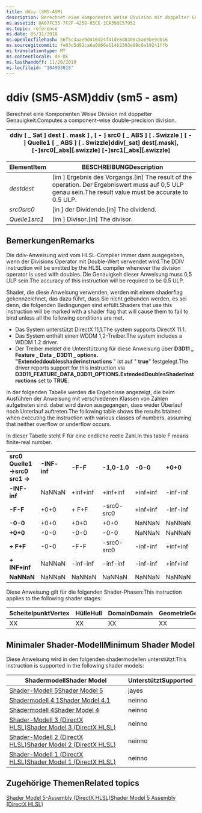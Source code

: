 ```yaml
---
title: ddiv (SM5-ASM)
description: Berechnet eine Komponenten Weise Division mit doppelter Genauigkeit.
ms.assetid: 0A67FC35-7F2F-4258-83CE-1CA398E57952
ms.topic: reference
ms.date: 05/31/2018
ms.openlocfilehash: 56f5c3aae9d416d24f41de8d8308c5a69be9d016
ms.sourcegitcommit: fe03c5d92ca6a0d66a114b2303e99c0a19241ffb
ms.translationtype: MT
ms.contentlocale: de-DE
ms.lasthandoff: 11/20/2019
ms.locfileid: "104993015"
---
```

# <a name="ddiv-sm5---asm"></a><span data-ttu-id="68793-103">ddiv (SM5-ASM)</span><span class="sxs-lookup"><span data-stu-id="68793-103">ddiv (sm5 - asm)</span></span>

<span data-ttu-id="68793-104">Berechnet eine Komponenten Weise Division mit doppelter Genauigkeit.</span><span class="sxs-lookup"><span data-stu-id="68793-104">Computes a component-wise double-precision division.</span></span>



| <span data-ttu-id="68793-105">ddiv \[ \_ Sat \] dest \[ . mask \] , \[ - \] src0 \[ \_ ABS \] \[ . Swizzle \] \[ - \] Quelle1 \[ \_ ABS \] \[ . Swizzle\]</span><span class="sxs-lookup"><span data-stu-id="68793-105">ddiv\[\_sat\] dest\[.mask\], \[-\]src0\[\_abs\]\[.swizzle\] \[-\]src1\[\_abs\]\[.swizzle\]</span></span> |
|--------------------------------------------------------------------------------------------|



 



| <span data-ttu-id="68793-106">Element</span><span class="sxs-lookup"><span data-stu-id="68793-106">Item</span></span>                                                            | <span data-ttu-id="68793-107">BESCHREIBUNG</span><span class="sxs-lookup"><span data-stu-id="68793-107">Description</span></span>                                                                                   |
|-----------------------------------------------------------------|-----------------------------------------------------------------------------------------------|
| <span data-ttu-id="68793-108"><span id="dest"></span><span id="DEST"></span>*dest*</span><span class="sxs-lookup"><span data-stu-id="68793-108"><span id="dest"></span><span id="DEST"></span>*dest*</span></span><br/> | <span data-ttu-id="68793-109">\[im \] Ergebnis des Vorgangs.</span><span class="sxs-lookup"><span data-stu-id="68793-109">\[in\] The result of the operation.</span></span> <span data-ttu-id="68793-110">Der Ergebniswert muss auf 0,5 ULP genau sein.</span><span class="sxs-lookup"><span data-stu-id="68793-110">The result value must be accurate to 0.5 ULP.</span></span> <br/> |
| <span data-ttu-id="68793-111"><span id="src0"></span><span id="SRC0"></span>*src0*</span><span class="sxs-lookup"><span data-stu-id="68793-111"><span id="src0"></span><span id="SRC0"></span>*src0*</span></span><br/> | <span data-ttu-id="68793-112">\[in \] der Dividende.</span><span class="sxs-lookup"><span data-stu-id="68793-112">\[in\] The dividend.</span></span><br/>                                                               |
| <span data-ttu-id="68793-113"><span id="src1"></span><span id="SRC1"></span>*Quelle1*</span><span class="sxs-lookup"><span data-stu-id="68793-113"><span id="src1"></span><span id="SRC1"></span>*src1*</span></span><br/> | <span data-ttu-id="68793-114">\[im \] Divisor.</span><span class="sxs-lookup"><span data-stu-id="68793-114">\[in\] The divisor.</span></span><br/>                                                                |



 

## <a name="remarks"></a><span data-ttu-id="68793-115">Bemerkungen</span><span class="sxs-lookup"><span data-stu-id="68793-115">Remarks</span></span>

<span data-ttu-id="68793-116">Die ddiv-Anweisung wird vom HLSL-Compiler immer dann ausgegeben, wenn der Divisions Operator mit Double-Wert verwendet wird.</span><span class="sxs-lookup"><span data-stu-id="68793-116">The DDIV instruction will be emitted by the HLSL compiler whenever the division operator is used with doubles.</span></span> <span data-ttu-id="68793-117">Die Genauigkeit dieser Anweisung muss 0,5 ULP sein.</span><span class="sxs-lookup"><span data-stu-id="68793-117">The accuracy of this instruction will be required to be 0.5 ULP.</span></span>

<span data-ttu-id="68793-118">Shader, die diese Anweisung verwenden, werden mit einem shaderflag gekennzeichnet, das dazu führt, dass Sie nicht gebunden werden, es sei denn, die folgenden Bedingungen sind erfüllt.</span><span class="sxs-lookup"><span data-stu-id="68793-118">Shaders that use this instruction will be marked with a shader flag that will cause them to fail to bind unless all the following conditions are met.</span></span>

-   <span data-ttu-id="68793-119">Das System unterstützt DirectX 11,1.</span><span class="sxs-lookup"><span data-stu-id="68793-119">The system supports DirectX 11.1.</span></span>
-   <span data-ttu-id="68793-120">Das System enthält einen WDDM 1,2-Treiber.</span><span class="sxs-lookup"><span data-stu-id="68793-120">The system includes a WDDM 1.2 driver.</span></span>
-   <span data-ttu-id="68793-121">Der Treiber meldet die Unterstützung für diese Anweisung über **D3D11 \_ Feature \_ Data \_ D3D11 \_ options. "Extendeddoublesshaderinstructions** " ist auf " **true**" festgelegt.</span><span class="sxs-lookup"><span data-stu-id="68793-121">The driver reports support for this instruction via **D3D11\_FEATURE\_DATA\_D3D11\_OPTIONS.ExtendedDoublesShaderInstructions** set to **TRUE**.</span></span>

<span data-ttu-id="68793-122">In der folgenden Tabelle werden die Ergebnisse angezeigt, die beim Ausführen der Anweisung mit verschiedenen Klassen von Zahlen aufgetreten sind. dabei wird davon ausgegangen, dass weder Überlauf noch Unterlauf auftreten.</span><span class="sxs-lookup"><span data-stu-id="68793-122">The following table shows the results btained when executing the instruction with various classes of numbers, assuming that neither overflow or underflow occurs.</span></span>

<span data-ttu-id="68793-123">In dieser Tabelle steht F für eine endliche reelle Zahl.</span><span class="sxs-lookup"><span data-stu-id="68793-123">In this table F means finite-real number.</span></span>



|                     |          |        |          |        |        |          |        |          |         |
|---------------------|----------|--------|----------|--------|--------|----------|--------|----------|---------|
| <span data-ttu-id="68793-124">**src0 Quelle1->**</span><span class="sxs-lookup"><span data-stu-id="68793-124">**src0 src1 ->**</span></span> | <span data-ttu-id="68793-125">**-INF**</span><span class="sxs-lookup"><span data-stu-id="68793-125">**-inf**</span></span> | <span data-ttu-id="68793-126">**-F**</span><span class="sxs-lookup"><span data-stu-id="68793-126">**-F**</span></span> | <span data-ttu-id="68793-127">**-1,0**</span><span class="sxs-lookup"><span data-stu-id="68793-127">**-1.0**</span></span> | <span data-ttu-id="68793-128">**-0**</span><span class="sxs-lookup"><span data-stu-id="68793-128">**-0**</span></span> | <span data-ttu-id="68793-129">**+0**</span><span class="sxs-lookup"><span data-stu-id="68793-129">**+0**</span></span> | <span data-ttu-id="68793-130">**+ 1,0**</span><span class="sxs-lookup"><span data-stu-id="68793-130">**+1.0**</span></span> | <span data-ttu-id="68793-131">**+ F**</span><span class="sxs-lookup"><span data-stu-id="68793-131">**+F**</span></span> | <span data-ttu-id="68793-132">**+ INF**</span><span class="sxs-lookup"><span data-stu-id="68793-132">**+inf**</span></span> | <span data-ttu-id="68793-133">**NaN**</span><span class="sxs-lookup"><span data-stu-id="68793-133">**NaN**</span></span> |
| <span data-ttu-id="68793-134">**-INF**</span><span class="sxs-lookup"><span data-stu-id="68793-134">**-inf**</span></span>            | <span data-ttu-id="68793-135">NaN</span><span class="sxs-lookup"><span data-stu-id="68793-135">NaN</span></span>      | <span data-ttu-id="68793-136">+inf</span><span class="sxs-lookup"><span data-stu-id="68793-136">+inf</span></span>   | <span data-ttu-id="68793-137">+inf</span><span class="sxs-lookup"><span data-stu-id="68793-137">+inf</span></span>     | <span data-ttu-id="68793-138">+inf</span><span class="sxs-lookup"><span data-stu-id="68793-138">+inf</span></span>   | <span data-ttu-id="68793-139">-inf</span><span class="sxs-lookup"><span data-stu-id="68793-139">-inf</span></span>   | <span data-ttu-id="68793-140">-inf</span><span class="sxs-lookup"><span data-stu-id="68793-140">-inf</span></span>     | <span data-ttu-id="68793-141">-inf</span><span class="sxs-lookup"><span data-stu-id="68793-141">-inf</span></span>   | <span data-ttu-id="68793-142">NaN</span><span class="sxs-lookup"><span data-stu-id="68793-142">NaN</span></span>      | <span data-ttu-id="68793-143">NaN</span><span class="sxs-lookup"><span data-stu-id="68793-143">NaN</span></span>     |
| <span data-ttu-id="68793-144">**-F**</span><span class="sxs-lookup"><span data-stu-id="68793-144">**-F**</span></span>              | <span data-ttu-id="68793-145">+0</span><span class="sxs-lookup"><span data-stu-id="68793-145">+0</span></span>       | <span data-ttu-id="68793-146">+ F</span><span class="sxs-lookup"><span data-stu-id="68793-146">+F</span></span>     | <span data-ttu-id="68793-147">-src0</span><span class="sxs-lookup"><span data-stu-id="68793-147">-src0</span></span>    | <span data-ttu-id="68793-148">+inf</span><span class="sxs-lookup"><span data-stu-id="68793-148">+inf</span></span>   | <span data-ttu-id="68793-149">-inf</span><span class="sxs-lookup"><span data-stu-id="68793-149">-inf</span></span>   | <span data-ttu-id="68793-150">src0</span><span class="sxs-lookup"><span data-stu-id="68793-150">src0</span></span>     | <span data-ttu-id="68793-151">-F</span><span class="sxs-lookup"><span data-stu-id="68793-151">-F</span></span>     | <span data-ttu-id="68793-152">-0</span><span class="sxs-lookup"><span data-stu-id="68793-152">-0</span></span>       | <span data-ttu-id="68793-153">NaN</span><span class="sxs-lookup"><span data-stu-id="68793-153">NaN</span></span>     |
| <span data-ttu-id="68793-154">**-0**</span><span class="sxs-lookup"><span data-stu-id="68793-154">**-0**</span></span>              | <span data-ttu-id="68793-155">+0</span><span class="sxs-lookup"><span data-stu-id="68793-155">+0</span></span>       | <span data-ttu-id="68793-156">+0</span><span class="sxs-lookup"><span data-stu-id="68793-156">+0</span></span>     | <span data-ttu-id="68793-157">+0</span><span class="sxs-lookup"><span data-stu-id="68793-157">+0</span></span>       | <span data-ttu-id="68793-158">NaN</span><span class="sxs-lookup"><span data-stu-id="68793-158">NaN</span></span>    | <span data-ttu-id="68793-159">NaN</span><span class="sxs-lookup"><span data-stu-id="68793-159">NaN</span></span>    | <span data-ttu-id="68793-160">-0</span><span class="sxs-lookup"><span data-stu-id="68793-160">-0</span></span>       | <span data-ttu-id="68793-161">-0</span><span class="sxs-lookup"><span data-stu-id="68793-161">-0</span></span>     | <span data-ttu-id="68793-162">-0</span><span class="sxs-lookup"><span data-stu-id="68793-162">-0</span></span>       | <span data-ttu-id="68793-163">NaN</span><span class="sxs-lookup"><span data-stu-id="68793-163">NaN</span></span>     |
| <span data-ttu-id="68793-164">**+0**</span><span class="sxs-lookup"><span data-stu-id="68793-164">**+0**</span></span>              | <span data-ttu-id="68793-165">-0</span><span class="sxs-lookup"><span data-stu-id="68793-165">-0</span></span>       | <span data-ttu-id="68793-166">-0</span><span class="sxs-lookup"><span data-stu-id="68793-166">-0</span></span>     | <span data-ttu-id="68793-167">-0</span><span class="sxs-lookup"><span data-stu-id="68793-167">-0</span></span>       | <span data-ttu-id="68793-168">NaN</span><span class="sxs-lookup"><span data-stu-id="68793-168">NaN</span></span>    | <span data-ttu-id="68793-169">NaN</span><span class="sxs-lookup"><span data-stu-id="68793-169">NaN</span></span>    | <span data-ttu-id="68793-170">+0</span><span class="sxs-lookup"><span data-stu-id="68793-170">+0</span></span>       | <span data-ttu-id="68793-171">+0</span><span class="sxs-lookup"><span data-stu-id="68793-171">+0</span></span>     | <span data-ttu-id="68793-172">+0</span><span class="sxs-lookup"><span data-stu-id="68793-172">+0</span></span>       | <span data-ttu-id="68793-173">NaN</span><span class="sxs-lookup"><span data-stu-id="68793-173">NaN</span></span>     |
| <span data-ttu-id="68793-174">**+ F**</span><span class="sxs-lookup"><span data-stu-id="68793-174">**+F**</span></span>              | <span data-ttu-id="68793-175">-0</span><span class="sxs-lookup"><span data-stu-id="68793-175">-0</span></span>       | <span data-ttu-id="68793-176">-F</span><span class="sxs-lookup"><span data-stu-id="68793-176">-F</span></span>     | <span data-ttu-id="68793-177">-src0</span><span class="sxs-lookup"><span data-stu-id="68793-177">-src0</span></span>    | <span data-ttu-id="68793-178">-inf</span><span class="sxs-lookup"><span data-stu-id="68793-178">-inf</span></span>   | <span data-ttu-id="68793-179">+inf</span><span class="sxs-lookup"><span data-stu-id="68793-179">+inf</span></span>   | <span data-ttu-id="68793-180">src0</span><span class="sxs-lookup"><span data-stu-id="68793-180">src0</span></span>     | <span data-ttu-id="68793-181">+ F</span><span class="sxs-lookup"><span data-stu-id="68793-181">+F</span></span>     | <span data-ttu-id="68793-182">+0</span><span class="sxs-lookup"><span data-stu-id="68793-182">+0</span></span>       | <span data-ttu-id="68793-183">NaN</span><span class="sxs-lookup"><span data-stu-id="68793-183">NaN</span></span>     |
| <span data-ttu-id="68793-184">**+ INF**</span><span class="sxs-lookup"><span data-stu-id="68793-184">**+inf**</span></span>            | <span data-ttu-id="68793-185">NaN</span><span class="sxs-lookup"><span data-stu-id="68793-185">NaN</span></span>      | <span data-ttu-id="68793-186">-inf</span><span class="sxs-lookup"><span data-stu-id="68793-186">-inf</span></span>   | <span data-ttu-id="68793-187">-inf</span><span class="sxs-lookup"><span data-stu-id="68793-187">-inf</span></span>     | <span data-ttu-id="68793-188">-inf</span><span class="sxs-lookup"><span data-stu-id="68793-188">-inf</span></span>   | <span data-ttu-id="68793-189">+inf</span><span class="sxs-lookup"><span data-stu-id="68793-189">+inf</span></span>   | <span data-ttu-id="68793-190">+inf</span><span class="sxs-lookup"><span data-stu-id="68793-190">+inf</span></span>     | <span data-ttu-id="68793-191">+inf</span><span class="sxs-lookup"><span data-stu-id="68793-191">+inf</span></span>   | <span data-ttu-id="68793-192">NaN</span><span class="sxs-lookup"><span data-stu-id="68793-192">NaN</span></span>      | <span data-ttu-id="68793-193">NaN</span><span class="sxs-lookup"><span data-stu-id="68793-193">NaN</span></span>     |
| <span data-ttu-id="68793-194">**NaN**</span><span class="sxs-lookup"><span data-stu-id="68793-194">**NaN**</span></span>             | <span data-ttu-id="68793-195">NaN</span><span class="sxs-lookup"><span data-stu-id="68793-195">NaN</span></span>      | <span data-ttu-id="68793-196">NaN</span><span class="sxs-lookup"><span data-stu-id="68793-196">NaN</span></span>    | <span data-ttu-id="68793-197">NaN</span><span class="sxs-lookup"><span data-stu-id="68793-197">NaN</span></span>      | <span data-ttu-id="68793-198">NaN</span><span class="sxs-lookup"><span data-stu-id="68793-198">NaN</span></span>    | <span data-ttu-id="68793-199">NaN</span><span class="sxs-lookup"><span data-stu-id="68793-199">NaN</span></span>    | <span data-ttu-id="68793-200">NaN</span><span class="sxs-lookup"><span data-stu-id="68793-200">NaN</span></span>      | <span data-ttu-id="68793-201">NaN</span><span class="sxs-lookup"><span data-stu-id="68793-201">NaN</span></span>    | <span data-ttu-id="68793-202">NaN</span><span class="sxs-lookup"><span data-stu-id="68793-202">NaN</span></span>      | <span data-ttu-id="68793-203">NaN</span><span class="sxs-lookup"><span data-stu-id="68793-203">NaN</span></span>     |



 

<span data-ttu-id="68793-204">Diese Anweisung gilt für die folgenden Shader-Phasen:</span><span class="sxs-lookup"><span data-stu-id="68793-204">This instruction applies to the following shader stages:</span></span>



| <span data-ttu-id="68793-205">Scheitelpunkt</span><span class="sxs-lookup"><span data-stu-id="68793-205">Vertex</span></span> | <span data-ttu-id="68793-206">Hülle</span><span class="sxs-lookup"><span data-stu-id="68793-206">Hull</span></span> | <span data-ttu-id="68793-207">Domain</span><span class="sxs-lookup"><span data-stu-id="68793-207">Domain</span></span> | <span data-ttu-id="68793-208">Geometrie</span><span class="sxs-lookup"><span data-stu-id="68793-208">Geometry</span></span> | <span data-ttu-id="68793-209">Pixel</span><span class="sxs-lookup"><span data-stu-id="68793-209">Pixel</span></span> | <span data-ttu-id="68793-210">Compute</span><span class="sxs-lookup"><span data-stu-id="68793-210">Compute</span></span> |
|--------|------|--------|----------|-------|---------|
| <span data-ttu-id="68793-211">X</span><span class="sxs-lookup"><span data-stu-id="68793-211">X</span></span>      | <span data-ttu-id="68793-212">X</span><span class="sxs-lookup"><span data-stu-id="68793-212">X</span></span>    | <span data-ttu-id="68793-213">X</span><span class="sxs-lookup"><span data-stu-id="68793-213">X</span></span>      | <span data-ttu-id="68793-214">X</span><span class="sxs-lookup"><span data-stu-id="68793-214">X</span></span>        | <span data-ttu-id="68793-215">X</span><span class="sxs-lookup"><span data-stu-id="68793-215">X</span></span>     | <span data-ttu-id="68793-216">X</span><span class="sxs-lookup"><span data-stu-id="68793-216">X</span></span>       |



 

## <a name="minimum-shader-model"></a><span data-ttu-id="68793-217">Minimaler Shader-Modell</span><span class="sxs-lookup"><span data-stu-id="68793-217">Minimum Shader Model</span></span>

<span data-ttu-id="68793-218">Diese Anweisung wird in den folgenden shadermodellen unterstützt:</span><span class="sxs-lookup"><span data-stu-id="68793-218">This instruction is supported in the following shader models:</span></span>



| <span data-ttu-id="68793-219">Shadermodell</span><span class="sxs-lookup"><span data-stu-id="68793-219">Shader Model</span></span>                                              | <span data-ttu-id="68793-220">Unterstützt</span><span class="sxs-lookup"><span data-stu-id="68793-220">Supported</span></span> |
|-----------------------------------------------------------|-----------|
| [<span data-ttu-id="68793-221">Shader-Modell 5</span><span class="sxs-lookup"><span data-stu-id="68793-221">Shader Model 5</span></span>](d3d11-graphics-reference-sm5.md)        | <span data-ttu-id="68793-222">ja</span><span class="sxs-lookup"><span data-stu-id="68793-222">yes</span></span>       |
| [<span data-ttu-id="68793-223">Shadermodell 4,1</span><span class="sxs-lookup"><span data-stu-id="68793-223">Shader Model 4.1</span></span>](dx-graphics-hlsl-sm4.md)              | <span data-ttu-id="68793-224">nein</span><span class="sxs-lookup"><span data-stu-id="68793-224">no</span></span>        |
| [<span data-ttu-id="68793-225">Shadermodell 4</span><span class="sxs-lookup"><span data-stu-id="68793-225">Shader Model 4</span></span>](dx-graphics-hlsl-sm4.md)                | <span data-ttu-id="68793-226">nein</span><span class="sxs-lookup"><span data-stu-id="68793-226">no</span></span>        |
| [<span data-ttu-id="68793-227">Shader-Modell 3 (DirectX HLSL)</span><span class="sxs-lookup"><span data-stu-id="68793-227">Shader Model 3 (DirectX HLSL)</span></span>](dx-graphics-hlsl-sm3.md) | <span data-ttu-id="68793-228">nein</span><span class="sxs-lookup"><span data-stu-id="68793-228">no</span></span>        |
| [<span data-ttu-id="68793-229">Shader-Modell 2 (DirectX HLSL)</span><span class="sxs-lookup"><span data-stu-id="68793-229">Shader Model 2 (DirectX HLSL)</span></span>](dx-graphics-hlsl-sm2.md) | <span data-ttu-id="68793-230">nein</span><span class="sxs-lookup"><span data-stu-id="68793-230">no</span></span>        |
| [<span data-ttu-id="68793-231">Shader-Modell 1 (DirectX HLSL)</span><span class="sxs-lookup"><span data-stu-id="68793-231">Shader Model 1 (DirectX HLSL)</span></span>](dx-graphics-hlsl-sm1.md) | <span data-ttu-id="68793-232">nein</span><span class="sxs-lookup"><span data-stu-id="68793-232">no</span></span>        |



 

## <a name="related-topics"></a><span data-ttu-id="68793-233">Zugehörige Themen</span><span class="sxs-lookup"><span data-stu-id="68793-233">Related topics</span></span>

<dl> <dt>

[<span data-ttu-id="68793-234">Shader Model 5-Assembly (DirectX HLSL)</span><span class="sxs-lookup"><span data-stu-id="68793-234">Shader Model 5 Assembly (DirectX HLSL)</span></span>](shader-model-5-assembly--directx-hlsl-.md)
</dt> </dl>

 

 





